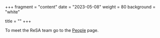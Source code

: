 +++
fragment = "content"
date = "2023-05-08"
weight = 80
background = "white"

title = ""
+++

To meet the ReSA team go to the [People](https://www.researchsoft.org/people/) page.
